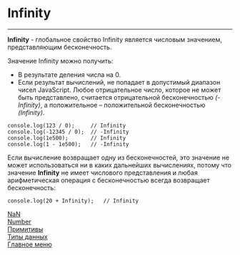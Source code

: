 # Infinity
____
__Infinity__ - глобальное свойство Infinity является числовым значением, представляющим бесконечность.

Значение Infinity можно получить:
* В результате деления числа на 0.
* Если результат вычислений, не попадает в допустимый диапазон чисел JavaScript. Любое отрицательное число, которое не может быть представлено, считается отрицательной бесконечностью _(-Infinity)_, а положительное – положительной бесконечностью _(Infinity)_.
```
console.log(123 / 0);     // Infinity
console.log(-12345 / 0);  // -Infinity
console.log(1e500);       // Infinity
console.log(1 - 1e500);   // -Infinity
```
Если вычисление возвращает одну из бесконечностей, это значение не может использоваться ни в каких дальнейших вычислениях, потому что значение __Infinity__ не имеет числового представления и любая арифметическая операция с бесконечностью всегда возвращает бесконечность:
```
console.log(20 + Infinity);   // Infinity
```
[NaN](NaN.md)<br>
[Number](number.md)<br>
[Примитивы](../primitive.md)<br>
[Типы данных](../data-types.md)<br>
[Главное меню](../../README.md)<br>

